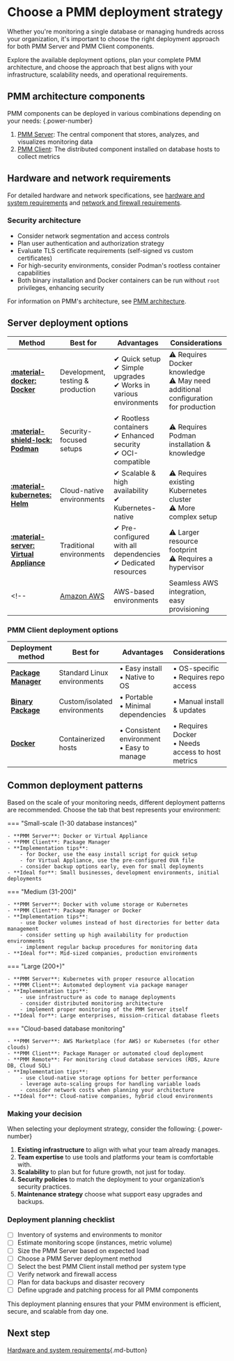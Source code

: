 # Choose a PMM deployment strategy

Whether you're monitoring a single database or managing hundreds across your organization, it's important to choose the right deployment approach for both PMM Server and PMM Client components.

Explore the available deployment options, plan your complete PMM architecture, and choose the approach that best aligns with your infrastructure, scalability needs, and operational requirements.

## PMM architecture components
PMM components can be deployed in various combinations depending on your needs: 
{.power-number}

1. [PMM Server](../install-pmm-server/index.md): The central component that stores, analyzes, and visualizes monitoring data
2. [PMM Client](../install-pmm-client/index.md): The distributed component installed on database hosts to collect metrics

## Hardware and network requirements

For detailed hardware and network specifications, see [hardware and system requirements](../install-pmm/plan-pmm-installation/hardware_and_system.md) and [network and firewall requirements](../../install-pmm/plan-pmm-installation/network_and_firewall.md).

### Security architecture

- Consider network segmentation and access controls
- Plan user authentication and authorization strategy
- Evaluate TLS certificate requirements (self-signed vs custom certificates)
- For high-security environments, consider Podman's rootless container capabilities
- Both binary installation and Docker containers can be run without `root` privileges, enhancing security

For information on PMM's architecture, see [PMM architecture](../../reference/index.md). 

## Server deployment options

| **Method** | **Best for** | **Advantages** | **Considerations** |
|-----------|------------|---------------|--------------------|
| [**:material-docker: Docker**](../install-pmm-server/deployment-options/docker/index.md) | Development, testing & production | ✔  Quick setup<br>✔  Simple upgrades<br>✔  Works in various environments | ⚠ Requires Docker knowledge<br>⚠ May need additional configuration for production |
| [**:material-shield-lock: Podman**](../install-pmm-server/deployment-options/podman/index.md) | Security-focused setups | ✔ Rootless containers<br> ✔  Enhanced security<br> ✔  OCI-compatible | ⚠ Requires Podman installation & knowledge |
| [**:material-kubernetes: Helm**](../install-pmm-server/deployment-options/helm/index.md) | Cloud-native environments | ✔  Scalable & high availability<br> ✔  Kubernetes-native | ⚠ Requires existing Kubernetes cluster<br>⚠ More complex setup |
| [**:material-server: Virtual Appliance**](../install-pmm-server/deployment-options/virtual/index.md) | Traditional environments | ✔  Pre-configured with all dependencies<br>✔  Dedicated resources | ⚠ Larger resource footprint<br>⚠ Requires a hypervisor |
<!--| [Amazon AWS](../install-pmm/install-pmm-server/deployment-options/aws/aws.md) | AWS-based environments | Seamless AWS integration, easy provisioning | Monthly subscription costs, AWS infrastructure costs |-->

### PMM Client deployment options

| Deployment method | Best for | Advantages | Considerations |
|-------------------|----------|------------|----------------|
| [**Package Manager**](../install-pmm-client/package_manager.md) | Standard Linux environments | • Easy install<br>• Native to OS | • OS-specific<br>• Requires repo access |
| [**Binary Package**](../install-pmm-client/binary_package.md) | Custom/isolated environments | • Portable<br>• Minimal dependencies | • Manual install & updates |
| [**Docker**](../install-pmm-client/docker.md) | Containerized hosts | • Consistent environment<br>• Easy to manage | • Requires Docker<br>• Needs access to host metrics |

## Common deployment patterns

Based on the scale of your monitoring needs, different deployment patterns are recommended. Choose the tab that best represents your environment:

=== "Small-scale (1-30 database instances)"

    - **PMM Server**: Docker or Virtual Appliance
    - **PMM Client**: Package Manager
    - **Implementation tips**:
        - for Docker, use the easy install script for quick setup
        - for Virtual Appliance, use the pre-configured OVA file
        - consider backup options early, even for small deployments
    - **Ideal for**: Small businesses, development environments, initial deployments

=== "Medium (31-200)"

    - **PMM Server**: Docker with volume storage or Kubernetes
    - **PMM Client**: Package Manager or Docker
    - **Implementation tips**:
        - use Docker volumes instead of host directories for better data management
        - consider setting up high availability for production environments
        - implement regular backup procedures for monitoring data
    - **Ideal for**: Mid-sized companies, production environments

=== "Large (200+)"

    - **PMM Server**: Kubernetes with proper resource allocation
    - **PMM Client**: Automated deployment via package manager
    - **Implementation tips**:
        - use infrastructure as code to manage deployments
        - consider distributed monitoring architecture
        - implement proper monitoring of the PMM Server itself
    - **Ideal for**: Large enterprises, mission-critical database fleets

=== "Cloud-based database monitoring"

    - **PMM Server**: AWS Marketplace (for AWS) or Kubernetes (for other clouds)
    - **PMM Client**: Package Manager or automated cloud deployment
    - **PMM Remote**: For monitoring cloud database services (RDS, Azure DB, Cloud SQL)
    - **Implementation tips**:
        - use cloud-native storage options for better performance
        - leverage auto-scaling groups for handling variable loads
        - consider network costs when planning your architecture
    - **Ideal for**: Cloud-native companies, hybrid cloud environments

### Making your decision

When selecting your deployment strategy, consider the following:
{.power-number}

1. **Existing infrastructure** to align with what your team already manages.
2. **Team expertise** to use tools and platforms your team is comfortable with.
3. **Scalability** to plan but for future growth, not just for today.
4. **Security policies** to match the deployment to your organization’s security practices.
5. **Maintenance strategy**  choose what support easy upgrades and backups.

### Deployment planning checklist

- [ ] Inventory of systems and environments to monitor  
- [ ] Estimate monitoring scope (instances, metric volume)  
- [ ] Size the PMM Server based on expected load  
- [ ] Choose a PMM Server deployment method  
- [ ] Select the best PMM Client install method per system type  
- [ ] Verify network and firewall access  
- [ ] Plan for data backups and disaster recovery  
- [ ] Define upgrade and patching process for all PMM components  

This deployment planning ensures that your PMM environment is efficient, secure, and scalable from day one.

## Next step

[Hardware and system requirements](../plan-pmm-installation/hardware_and_system.md){.md-button} 




